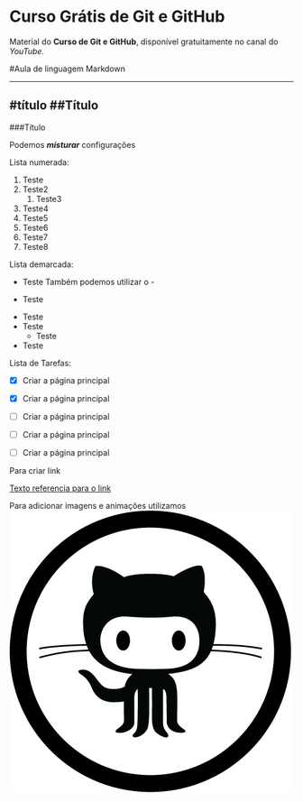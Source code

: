 # Curso Grátis de Git e GitHub
Material do **Curso de Git e GitHub**, disponível gratuitamente no canal do *YouTube*.

#Aula de linguagem Markdown
***
#título
##Título
---
###Título

Podemos _**misturar**_ configurações


Lista numerada:

1. Teste
1. Teste2
   1. Teste3
1. Teste4
1. Teste5
1. Teste6
1. Teste7
1. Teste8

Lista demarcada:

* Teste
Também podemos utilizar o -
- Teste

* Teste
* Teste
   * Teste
* Teste

Lista de Tarefas:

- [x] Criar a página principal
- [x] Criar a página principal
- [ ] Criar a página principal
- [ ] Criar a página principal
- [ ] Criar a página principal


Para criar link

[Texto referencia para o link](https://github.com/rodrigosouzamail)

Para adicionar imagens e animações utilizamos ![octocat-github](https://github.com/rodrigosouzamail/git-github/blob/master/github_icon.png)


